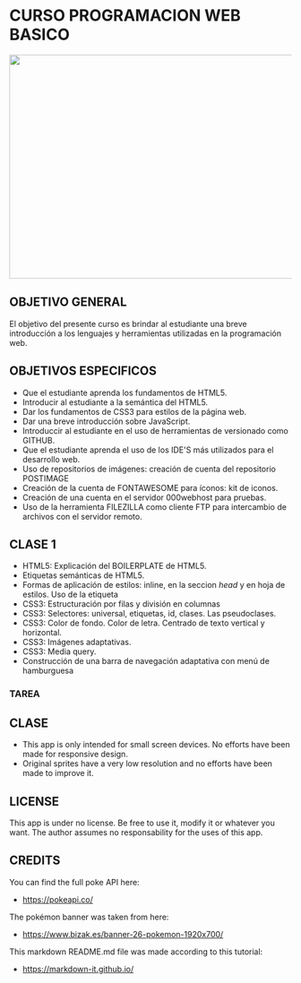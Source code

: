 # CURSO PROGRAMACION WEB BASICO

<p align="center">
  <img width="1000" height="400" src="https://i.postimg.cc/QMr2c9D3/astroboy-BANNERcurso.png">
</p>

## OBJETIVO GENERAL
El objetivo del presente curso es brindar al estudiante una breve introducción a los lenguajes y herramientas
utilizadas en la programación web.

## OBJETIVOS ESPECIFICOS
+ Que el estudiante aprenda los fundamentos de HTML5.
+ Introducir al estudiante a la semántica del HTML5.
+ Dar los fundamentos de CSS3 para estilos de la página web.
+ Dar una breve introducción sobre JavaScript.
+ Introduccir al estudiante en el uso de herramientas de versionado como GITHUB.
+ Que el estudiante aprenda el uso de los IDE'S más utilizados para el desarrollo web.
+ Uso de repositorios de imágenes: creación de cuenta del repositorio POSTIMAGE
+ Creación de la cuenta de FONTAWESOME para íconos: kit de iconos.
+ Creación de una cuenta en el servidor 000webhost para pruebas.
+ Uso de la herramienta FILEZILLA como cliente FTP para intercambio de archivos con el servidor remoto.

## CLASE 1
+ HTML5: Explicación del BOILERPLATE de HTML5.
+ Etiquetas semánticas de HTML5.
+ Formas de aplicación de estilos: inline, en la seccion *head* y en hoja de estilos.  Uso de la etiqueta <link>
+ CSS3: Estructuración por filas y división en columnas
+ CSS3: Selectores: universal, etiquetas, id, clases.  Las pseudoclases.
+ CSS3: Color de fondo.  Color de letra.  Centrado de texto vertical y horizontal.
+ CSS3: Imágenes adaptativas.
+ CSS3: Media query.
+ Construcción de una barra de navegación adaptativa con menú de hamburguesa

 ### TAREA

## CLASE
+ This app is only intended for small screen devices.  No efforts have been made for
responsive design. 
+ Original sprites have a very low resolution and no efforts have been made to
  improve it.
  
## LICENSE
This app is under no license.  Be free to use it, modify it or whatever you want.
The author assumes no responsability for the uses of this app.

## CREDITS
You can find the full poke API here:
+ https://pokeapi.co/ 

The pokémon banner was taken from here:
+ https://www.bizak.es/banner-26-pokemon-1920x700/

This markdown README.md file was made according to this tutorial:
+ https://markdown-it.github.io/

